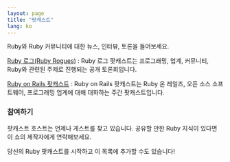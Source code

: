 ```yaml
---
layout: page
title: "팟캐스트"
lang: ko
---
```


Ruby와 Ruby 커뮤니티에 대한 뉴스, 인터뷰, 토론을 들어보세요.

[Ruby 로그(Ruby Rogues)][rogues]
: Ruby 로그 팟캐스트는 프로그래밍, 업계, 커뮤니티, Ruby와 관련된 주제로 진행되는
  공개 토론회입니다.

[Ruby on Rails 팟캐스트][rorpodcast]
: Ruby on Rails 팟캐스트는 Ruby 온 레일즈, 오픈 소스 소프트웨어, 프로그래밍
  업계에 대해 대화하는 주간 팟캐스트입니다.

### 참여하기

팟캐스트 호스트는 언제나 게스트를 찾고 있습니다. 공유할 만한 Ruby 지식이 있다면
이 쇼의 제작자에게 연락해보세요.

당신의 Ruby 팟캐스트를 시작하고 이 목록에 추가할 수도 있습니다!

[rorpodcast]: http://5by5.tv/rubyonrails
[rogues]: https://devchat.tv/ruby-rogues
